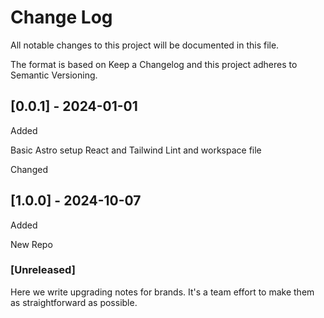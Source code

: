 # Change Log

All notable changes to this project will be documented in this file.

The format is based on Keep a Changelog and this project adheres to Semantic Versioning.

## [0.0.1] - 2024-01-01

Added

Basic Astro setup
React and Tailwind
Lint and workspace file

Changed

## [1.0.0] - 2024-10-07

Added

New Repo

### [Unreleased]

Here we write upgrading notes for brands. It's a team effort to make them as straightforward as possible.
